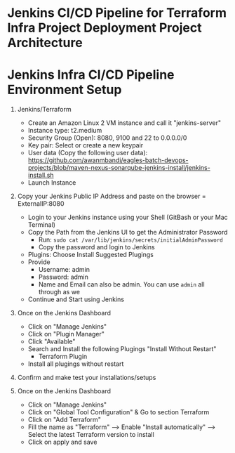 # Jenkins CI/CD Pipeline for Terraform Infra Project Deployment Project Architecture


# Jenkins Infra CI/CD Pipeline Environment Setup 

1) Jenkins/Terraform
    - Create an Amazon Linux 2 VM instance and call it "jenkins-server"
    - Instance type: t2.medium
    - Security Group (Open): 8080, 9100 and 22 to 0.0.0.0/0
    - Key pair: Select or create a new keypair
    - User data (Copy the following user data): https://github.com/awanmbandi/eagles-batch-devops-projects/blob/maven-nexus-sonarqube-jenkins-install/jenkins-install.sh
    - Launch Instance

2) Copy your Jenkins Public IP Address and paste on the browser = ExternalIP:8080
    - Login to your Jenkins instance using your Shell (GitBash or your Mac Terminal)
    - Copy the Path from the Jenkins UI to get the Administrator Password
        - Run: `sudo cat /var/lib/jenkins/secrets/initialAdminPassword`
        - Copy the password and login to Jenkins
    - Plugins: Choose Install Suggested Plugings 
    - Provide 
        - Username: admin
        - Password: admin
        - Name and Email can also be admin. You can use `admin` all through as we
    - Continue and Start using Jenkins

2) Once on the Jenkins Dashboard
    - Click on "Manage Jenkins"
    - Click on "Plugin Manager"
    - Click "Available"
    - Search and Install the following Plugings "Install Without Restart"
        - Terraform Plugin          
    - Install all plugings without restart 

3) Confirm and make test your installations/setups  

4) Once on the Jenkins Dashboard
    - Click on "Manage Jenkins"
    - Click on "Global Tool Configuration" & Go to section Terraform
    - Click on "Add Terraform"
    - Fill the name as "Terraform" --> Enable "Install automatically" --> Select the latest Terraform version to install     
    - Click on apply and save

